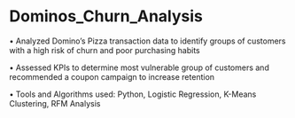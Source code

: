 # Dominos_Churn_Analysis
•	Analyzed Domino’s Pizza transaction data to identify groups of customers with a high risk of churn and poor purchasing habits

•	Assessed KPIs to determine most vulnerable group of customers and recommended a coupon campaign to increase retention 

•	Tools and Algorithms used: Python, Logistic Regression, K-Means Clustering, RFM Analysis
